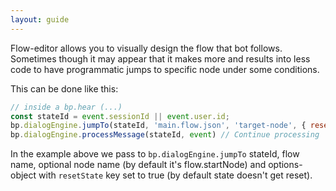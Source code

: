 ```yaml
---
layout: guide
---
```


Flow-editor allows you to visually design the flow that bot follows. Sometimes though it may appear that it makes more and results into less code to have programmatic jumps to specific node under some conditions.

This can be done like this:

```js
// inside a bp.hear (...)
const stateId = event.sessionId || event.user.id;
bp.dialogEngine.jumpTo(stateId, 'main.flow.json', 'target-node', { resetState: true })
bp.dialogEngine.processMessage(stateId, event) // Continue processing
```

In the example above we pass to `bp.dialogEngine.jumpTo` stateId, flow name, optional node name (by default it's flow.startNode) and options-object with `resetState` key set to true (by default state doesn't get reset).

